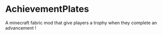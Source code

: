 # AchievementPlates
A minecraft fabric mod that give players a trophy when they complete an advancement !
